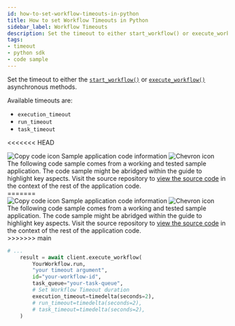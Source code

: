 ```yaml
---
id: how-to-set-workflow-timeouts-in-python
title: How to set Workflow Timeouts in Python
sidebar_label: Workflow Timeouts
description: Set the timeout to either start_workflow() or execute_workflow().
tags:
- timeout
- python sdk
- code sample
---
```


<!-- DO NOT EDIT THIS FILE DIRECTLY.
THIS FILE IS GENERATED from https://github.com/temporalio/documentation-samples-python/blob/main/workflow_timeouts_retries/workflows_dacx.py. -->

Set the timeout to either the [`start_workflow()`](https://python.temporal.io/temporalio.client.Client.html#start_workflow) or [`execute_workflow()`](https://python.temporal.io/temporalio.client.Client.html#execute_workflow) asynchronous methods.

Available timeouts are:

- `execution_timeout`
- `run_timeout`
- `task_timeout`

<<<<<<< HEAD

<div class="copycode-notice-container"><div class="copycode-notice"><img data-style="copycode-icon" src="/icons/copycode.png" alt="Copy code icon" /> Sample application code information <img id="i-862a55b6-c57b-4c94-ad51-80516f8fa5ed" data-event="clickable-copycode-info" data-style="chevron-icon" src="/icons/chevron.png" alt="Chevron icon" /></div><div id="copycode-info-862a55b6-c57b-4c94-ad51-80516f8fa5ed" class="copycode-info">The following code sample comes from a working and tested sample application. The code sample might be abridged within the guide to highlight key aspects. Visit the source repository to <a href="https://github.com/temporalio/documentation-samples-python/blob/main/workflow_timeouts_retries/workflows_dacx.py">view the source code</a> in the context of the rest of the application code.</div></div>
=======
<div class="copycode-notice-container"><div class="copycode-notice"><img data-style="copycode-icon" src="/icons/copycode.png" alt="Copy code icon" /> Sample application code information <img id="i-4d3c70bc-7395-44ec-8780-6e10e8befdf4" data-event="clickable-copycode-info" data-style="chevron-icon" src="/icons/chevron.png" alt="Chevron icon" /></div><div id="copycode-info-4d3c70bc-7395-44ec-8780-6e10e8befdf4" class="copycode-info">The following code sample comes from a working and tested sample application. The code sample might be abridged within the guide to highlight key aspects. Visit the source repository to <a href="https://github.com/temporalio/documentation-samples-python/blob/main/workflow_timeouts_retries/workflows_dacx.py">view the source code</a> in the context of the rest of the application code.</div></div>
>>>>>>> main

```python
# ...
    result = await client.execute_workflow(
        YourWorkflow.run,
        "your timeout argument",
        id="your-workflow-id",
        task_queue="your-task-queue",
        # Set Workflow Timeout duration
        execution_timeout=timedelta(seconds=2),
        # run_timeout=timedelta(seconds=2),
        # task_timeout=timedelta(seconds=2),
    )
```
